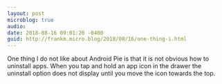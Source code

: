 ```yaml
---
layout: post
microblog: true
audio: 
date: 2018-08-16 09:01:20 -0400
guid: http://frankm.micro.blog/2018/08/16/one-thing-i.html
---
```

One thing I do not like about Android Pie is that it is not obvious how to uninstall apps. When you tap and hold an app icon in the drawer the uninstall option does not display until you move the icon towards the top.
